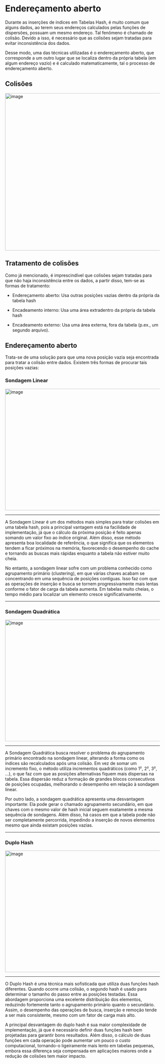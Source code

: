 # Endereçamento aberto

Durante as inserções de índices em Tabelas Hash, é muito comum que alguns dados, ao terem seus endereços calculados pelas funções de dispersões, possuam um mesmo endereço. Tal fenômeno é chamado de colisão. Devido a isso,
é necessário que as colisões sejam tratadas para evitar inconsistência dos dados.

Desse modo, uma das técnicas utilizadas é o endereçamento aberto, que corresponde a um outro lugar que se localiza dentro da própria tabela (em algum endereço vazio) e é calculado matematicamente,
tal o processo de endereçamento aberto. 

## Colisões

<img width="921" height="511" alt="image" src="https://github.com/user-attachments/assets/637b4a9f-8438-44df-b2c7-1b9782a28bba" />

## Tratamento de colisões

Como já mencionado, é imprescindível que colisões sejam tratadas para que não haja inconsistência entre os dados, a partir disso, tem-se as formas de tratamento:

- Endereçamento aberto: Usa outras posições vazias dentro da própria da tabela hash
  
- Encadeamento interno: Usa uma área extradentro da própria da tabela hash
  
- Encadeamento externo: Usa uma área externa, fora da tabela (p.ex., um segundo arquivo).

## Endereçamento aberto

Trata-se de uma solução para que uma nova posição vazia seja encontrada para tratar a colisão entre dados. Existem três formas de procurar tais posições vazias:

### Sondagem Linear

<img width="922" height="395" alt="image" src="https://github.com/user-attachments/assets/a9f89a84-6c96-44a5-9fb4-cc0ba8f43e80" />

---

A Sondagem Linear é um dos métodos mais simples para tratar colisões em uma tabela hash, pois a principal vantagem está na facilidade de implementação, já que o cálculo da próxima posição 
é feito apenas somando um valor fixo ao índice original. Além disso, esse método apresenta boa localidade de referência, o que significa que os elementos tendem a ficar próximos na memória,
favorecendo o desempenho do cache e tornando as buscas mais rápidas enquanto a tabela não estiver muito cheia.

No entanto, a sondagem linear sofre com um problema conhecido como agrupamento primário (clustering), em que várias chaves acabam se concentrando em uma sequência de posições contíguas.
Isso faz com que as operações de inserção e busca se tornem progressivamente mais lentas conforme o fator de carga da tabela aumenta. Em tabelas muito cheias, o tempo médio para localizar um elemento cresce significativamente.

---

### Sondagem Quadrática

<img width="922" height="395" alt="image" src="https://github.com/user-attachments/assets/69937f13-355c-4ff9-93fd-779a87240933" />

---

A Sondagem Quadrática busca resolver o problema do agrupamento primário encontrado na sondagem linear, alterando a forma como os índices são recalculados após uma colisão.
Em vez de somar um incremento fixo, o método utiliza incrementos quadráticos (como 1², 2², 3², ...), o que faz com que as posições alternativas fiquem mais dispersas na tabela. 
Essa dispersão reduz a formação de grandes blocos consecutivos de posições ocupadas, melhorando o desempenho em relação à sondagem linear.

Por outro lado, a sondagem quadrática apresenta uma desvantagem importante: Ela pode gerar o chamado agrupamento secundário, em que chaves com o mesmo valor de hash inicial seguem exatamente a mesma sequência de sondagens.
Além disso, há casos em que a tabela pode não ser completamente percorrida, impedindo a inserção de novos elementos mesmo que ainda existam posições vazias.

---

### Duplo Hash

<img width="922" height="395" alt="image" src="https://github.com/user-attachments/assets/5c55dd81-08e1-4c1d-8c60-f540445bae80" />

---

O Duplo Hash é uma técnica mais sofisticada que utiliza duas funções hash diferentes. Quando ocorre uma colisão, o segundo hash é usado para determinar o tamanho do passo entre as posições testadas.
Essa abordagem proporciona uma excelente distribuição dos elementos, reduzindo fortemente tanto o agrupamento primário quanto o secundário. Assim, o desempenho das operações de busca, inserção e remoção tende a ser mais consistente, mesmo com um fator de carga mais alto.

A principal desvantagem do duplo hash é sua maior complexidade de implementação, já que é necessário definir duas funções hash bem projetadas para garantir bons resultados.
Além disso, o cálculo de duas funções em cada operação pode aumentar um pouco o custo computacional, tornando-o ligeiramente mais lento em tabelas pequenas, embora essa diferença seja compensada em aplicações maiores onde 
a redução de colisões tem maior impacto.


